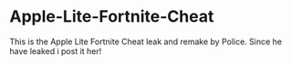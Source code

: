 # Apple-Lite-Fortnite-Cheat
This is the Apple Lite Fortnite Cheat leak and remake by Police. Since he have leaked i post it her!













